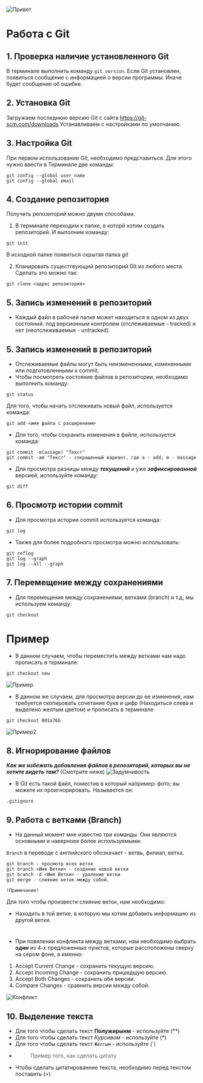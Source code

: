 ![Привет](Что-такое-фото.jpeg)
# Работа с Git
## 1. Проверка наличие установленного Git
В терминале выполнить команду `git version`.
Если Git установлен, появиться сообщение с информацией о версии программы. Иначе будет сообщение об ошибке.

## 2. Установка Git
Загружаем последнюю версию Git с сайта https://git-scm.com/downloads
Устанавливаем с настройками по умолчанию.

## 3. Настройка Git
При первом использовании Git, необходимо представиться. Для этого нужно ввести в Терминале две команды:
```
git config --global user name
git config --global email
```
## 4. Создание репозитория
Получить репозиторий можно двумя способами.
1. В терминале переходим к папке, в которй хотим создать репозиторий. И выполним команду:
```
git init
```
В исходной папке появиться скрытая папка _git_

2. Кланировать сущесттвующий репозиторий Git из любого места. Сделать это можно так:
```
git clone <адрес репозитория>
```

## 5. Запись изменений в репозиторий
* Каждый файл в рабочей папке может находиться в одном из двух состояний: под версионным контролем (отслеживаемые - tracked) и нет (неотслеживаемые - untracked). 
## 5. Запись изменений в репозиторий
* Отслеживаемые файлы могут быть неизмененными, измененными или подготовленными к commit.
* Чтобы посмотреть состояние файлов в репозитории, необходимо выполнить команду:
```
git status
```

Для того, чтобы начать отслеживать новый файл, используется команда:
```
git add <имя файла с расширением>
```

* Для того, чтобы сохранить изменения в файле, используется команда:
```
git commit -m(assage) "Текст"
git commit -am "Текст" - сокращенный вариант, где a - add; m - massage
```
* Для просмотра разницы между _**текущений**_ и уже _**зафиксированной**_ версией, используйте команду:
```
git diff
```

## 6. Просмотр истории commit
* Для просмотра истории commit используется команда:
```
git log
```
* Также для более подробного просмотра можно использовать:
```
git reflog
git log --graph
git log --all --graph
```

## 7. Перемещение между сохранениями
* Для перемещения между сохранениями, ветками (branch) и т.д, мы используем команду:
```
git checkout
```
# Пример

* В данном случаем, чтобы переместить между ветками нам надо прописать в терминале:
```
git checkout new
```
![Пример](Git1.png)

* В данном же случаем, для просмотра версии до ее изменения, нам требуется скопировать сочетание букв и цифр (Находиться слева и выделено желтым цветом) и прописать в терминале:
```
git checkout 001a76b
```

![Пример2](Git2.png)

## 8. Игнорирование файлов

***Как же избежать добавления файлов в репозиторий, которых вы не хотите видеть там?*** (Смотрите ниже)
![Задумчивость](Photo.jpg)

* В Git есть такой файл, поместив в который например: фото; вы можете их проигнорировать. Называется он:
```
.gitignore
```

## 9. Работа с ветками (Branch)

* На данный момент мне известно три команды. Они являются основными и наверноее более используемыми:

`Branch` в переводе с английского обозначает - ветвь, филиал, ветка.
```
git branch - просмотр всех веток
git branch <Имя Ветки> - создание новой ветки
git branch -d <Имя Ветки> - удаление ветки
git merge - слияние веток между собой.
```
`!Примечание!`

Для того чтобы произвести слияние веток, нам необходимо:

* Находить в той ветке, в которую мы хотим добавить информацию из другой ветки.

#

* При повялении конфликта между ветками, нам необходимо выбрать ***один*** из 4-х предложенных пунктов, которые рассположены сверху на сером фоне, а именно:

1. Accept Current Change - сохранить текущую версию.
2. Accept Incoming Change - сохранить пришедшую версию.
3. Accept Both Changes - сохранить обе версии.
4. Compare Changes - сравнить версии между собой.

![Конфликт](GIT.png)

## 10. Выделение текста

* Для того чтобы сделать текст **Полужирынм** - используйте (**)
* Для того чтобы сделать текст *Курсивом* - используйте (*)
* Для того чтобы сделать текст `Жёлтым` - используйте (`)
* >Пример того, как сделать цитату
* Чтобы сделать цитатированние текста, необходимо перед текстом поставить (>)